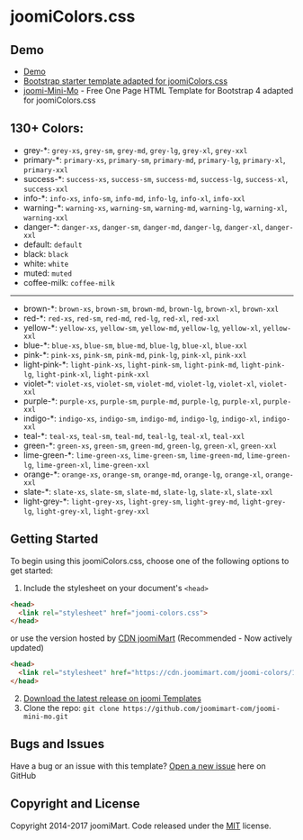 # joomiColors.css
## Demo 
* [Demo](https://cdn.joomimart.com/joomi-colors/1.0.2/colors-demo.html)
* [Bootstrap starter template adapted for joomiColors.css](https://templates.joomimart.com/demo/free/starter-template/starter-template.html)
* [joomi-Mini-Mo](https://templates.joomimart.com/demo/free/joomi-mini-mo/demo.html) - Free One Page HTML Template for Bootstrap 4 adapted for joomiColors.css

## 130+ Colors:
* grey-*: `grey-xs`, `grey-sm`, `grey-md`, `grey-lg`, `grey-xl`, `grey-xxl`
* primary-*: `primary-xs`, `primary-sm`, `primary-md`, `primary-lg`, `primary-xl`, `primary-xxl`
* success-*: `success-xs`, `success-sm`, `success-md`, `success-lg`, `success-xl`, `success-xxl`
* info-*: `info-xs`, `info-sm`, `info-md`, `info-lg`, `info-xl`, `info-xxl`
* warning-*: `warning-xs`, `warning-sm`, `warning-md`, `warning-lg`, `warning-xl`, `warning-xxl`
* danger-*: `danger-xs`, `danger-sm`, `danger-md`, `danger-lg`, `danger-xl`, `danger-xxl`
* default: `default`
* black: `black`
* white: `white`
* muted: `muted`
* coffee-milk: `coffee-milk`
---------------------------------------------------
* brown-*: `brown-xs`, `brown-sm`, `brown-md`, `brown-lg`, `brown-xl`, `brown-xxl`
* red-*: `red-xs`, `red-sm`, `red-md`, `red-lg`, `red-xl`, `red-xxl`
* yellow-*: `yellow-xs`, `yellow-sm`, `yellow-md`, `yellow-lg`, `yellow-xl`, `yellow-xxl`
* blue-*: `blue-xs`, `blue-sm`, `blue-md`, `blue-lg`, `blue-xl`, `blue-xxl`
* pink-*: `pink-xs`, `pink-sm`, `pink-md`, `pink-lg`, `pink-xl`, `pink-xxl`
* light-pink-*: `light-pink-xs`, `light-pink-sm`, `light-pink-md`, `light-pink-lg`, `light-pink-xl`, `light-pink-xxl`
* violet-*: `violet-xs`, `violet-sm`, `violet-md`, `violet-lg`, `violet-xl`, `violet-xxl`
* purple-*: `purple-xs`, `purple-sm`, `purple-md`, `purple-lg`, `purple-xl`, `purple-xxl`
* indigo-*: `indigo-xs`, `indigo-sm`, `indigo-md`, `indigo-lg`, `indigo-xl`, `indigo-xxl`
* teal-*: `teal-xs`, `teal-sm`, `teal-md`, `teal-lg`, `teal-xl`, `teal-xxl`
* green-*: `green-xs`, `green-sm`, `green-md`, `green-lg`, `green-xl`, `green-xxl`
* lime-green-*: `lime-green-xs`, `lime-green-sm`, `lime-green-md`, `lime-green-lg`, `lime-green-xl`, `lime-green-xxl`
* orange-*: `orange-xs`, `orange-sm`, `orange-md`, `orange-lg`, `orange-xl`, `orange-xxl`
* slate-*: `slate-xs`, `slate-sm`, `slate-md`, `slate-lg`, `slate-xl`, `slate-xxl`
* light-grey-*: `light-grey-xs`, `light-grey-sm`, `light-grey-md`, `light-grey-lg`, `light-grey-xl`, `light-grey-xxl`


## Getting Started

To begin using this joomiColors.css, choose one of the following options to get started:

1. Include the stylesheet on your document's `<head>`
  ```html
  <head>
    <link rel="stylesheet" href="joomi-colors.css">
  </head>
  ```
  or use the version hosted by [CDN joomiMart](https://cdn.joomimart.com/joomi-colors/1.0.2/css/joomi-colors.css) (Recommended - Now actively updated)
  ```html
  <head>
    <link rel="stylesheet" href="https://cdn.joomimart.com/joomi-colors/1.0.2/css/joomi-colors.css">
  </head>
  ```
2. [Download the latest release on joomi Templates](https://github.com/joomimart-com/joomi-colors/releases)
3. Clone the repo: `git clone https://github.com/joomimart-com/joomi-mini-mo.git`

## Bugs and Issues

Have a bug or an issue with this template? [Open a new issue](https://github.com/joomimart-com/joomi-colors/issues) here on GitHub

## Copyright and License

Copyright 2014-2017 joomiMart.
Code released under the [MIT](https://github.com/joomimart-com/joomi-colors/blob/master/LICENSE) license.
